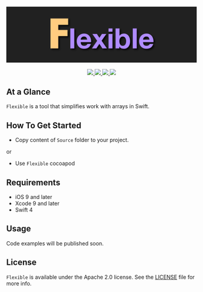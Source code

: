 <p align="center" >
	<img src="/Images/logo_2048_600.png" alt="Flexible" title="Flexible">
</p>

<p align="center">
	<a href="https://swift.org">
		<img src="https://img.shields.io/badge/Swift-4.0-orange.svg?style=flat">
	</a>
	<a href="https://cocoapods.org">
		<img src="https://img.shields.io/cocoapods/v/Flexible.svg">
	</a>
	<a href="https://cocoapods.org">
		<img src="https://img.shields.io/cocoapods/dt/Flexible.svg">
	</a>
	<a href="https://tldrlegal.com/license/mit-license">
		<img src="https://img.shields.io/badge/License-MIT-blue.svg?style=flat">
	</a>
</p>

## At a Glance

`Flexible` is a tool that simplifies work with arrays in Swift.

## How To Get Started

- Copy content of `Source` folder to your project.

or

- Use `Flexible` cocoapod

## Requirements

* iOS 9 and later
* Xcode 9 and later
* Swift 4

## Usage

Code examples will be published soon.

## License

`Flexible` is available under the Apache 2.0 license. See the [LICENSE](./LICENSE) file for more info.
